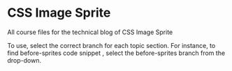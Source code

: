 # CSS Image Sprite
All course files for the technical blog of CSS Image Sprite

To use, select the correct branch for each topic section. For instance, to find before-sprites code snippet , select the before-sprites branch from the drop-down.
